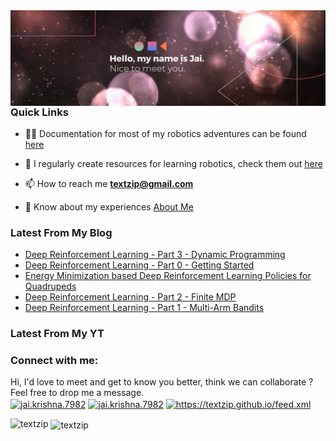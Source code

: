 <img align="right" alt="GIF" src="banner_new.png" width="1491" />       

<!--<h2 align="center">Perception is Deception</h1>-->
<!--<h2 align="center">Robotics | Electronics | Desgin</h3> -->



### Quick Links

- 👨‍💻 Documentation for most of my robotics adventures can be found [here](https://textzip.github.io/projects/)

- 📝 I regularly create resources for learning robotics, check them out [here](https://textzip.github.io/resources/)

- 📫 How to reach me **textzip@gmail.com**

- 📄 Know about my experiences [About Me](https://textzip.github.io/about/)

### Latest From My Blog
<!-- BLOG-POST-LIST:START -->
- [Deep Reinforcement Learning - Part 3 - Dynamic Programming](https://textzip.github.io/posts/DRL-3/)
- [Deep Reinforcement Learning - Part 0 - Getting Started](https://textzip.github.io/posts/DRL-0/)
- [Energy Minimization based Deep Reinforcement Learning Policies for Quadrupeds](https://textzip.github.io/posts/Energy-DRL/)
- [Deep Reinforcement Learning - Part 2 - Finite MDP](https://textzip.github.io/posts/DRL-2/)
- [Deep Reinforcement Learning - Part 1 - Multi-Arm Bandits](https://textzip.github.io/posts/DRL-1/)
<!-- BLOG-POST-LIST:END -->

### Latest From My YT
<!-- YOUTUBE:START -->
<!-- YOUTUBE:END -->

<h3 align="left">Connect with me:</h3>
<p align="left">
  Hi, I'd love to meet and get to know you better, think we can collaborate ? Feel free to drop me a message. <br>
<a href="mailto:textzip@gmail.com" target="blank"><img align="center" src="https://cdn.worldvectorlogo.com/logos/official-gmail-icon-2020-.svg" alt="jai.krishna.7982" height="30" width="40" /></a>
<a href="https://facebook.com/jai.krishna.7982/" target="blank"><img align="center" src="https://cdn.worldvectorlogo.com/logos/facebook-4.svg" alt="jai.krishna.7982" height="30" width="40" /></a>
<a href="https://www.linkedin.com/in/jai-krishna-9b0663170/" target="blank"><img align="center" src="https://cdn.worldvectorlogo.com/logos/linkedin-icon-2.svg" alt="https://textzip.github.io/feed.xml" height="30" width="40" /></a>
</p>


<p><img align="left" src="https://github-readme-repo-859lakatt-textzip.vercel.app/api/top-langs?username=textzip&show_icons=true&theme=dark&locale=en&layout=compact" alt="textzip" /></p>

<p>&nbsp;<img align="center" src="https://github-readme-repo-859lakatt-textzip.vercel.app/api?username=textzip&show_icons=true&theme=dark&locale=en" alt="textzip" /></p>
